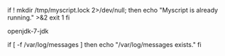 if ! mkdir /tmp/myscript.lock 2>/dev/null; then
    echo "Myscript is already running." >&2
    exit 1
fi




openjdk-7-jdk   






if [ -f /var/log/messages ]
  then
    echo "/var/log/messages exists."
fi
